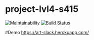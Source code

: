 # project-lvl4-s415
[![Maintainability](https://api.codeclimate.com/v1/badges/791ba555c09a4d8f1da0/maintainability)](https://codeclimate.com/github/iliasov-artem/project-lvl4-s415/maintainability)
[![Build Status](https://travis-ci.com/iliasov-artem/project-lvl4-s415.svg?branch=master)](https://travis-ci.com/iliasov-artem/project-lvl4-s415)

#Demo
https://art-slack.herokuapp.com/